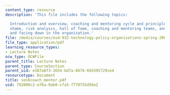 ```yaml
---
content_type: resource
description: 'This file includes the following topics:

  Introduction and overview, coaching and mentoring cycle and principles, hall of
  shame, risk analysis, hall of fame, coaching and mentoring teams, and facing up
  and facing down in the organization.'
file: /media/courses/esd-932-technology-policy-organizations-spring-2005/792000c2e76a9ab0cfa5f770755d56e2_ses6coach_mentor.pdf
file_type: application/pdf
learning_resource_types:
- Lecture Notes
ocw_type: OCWFile
parent_title: Lecture Notes
parent_type: CourseSection
parent_uid: e387a8f3-1654-bd7a-6676-665595729ce4
resourcetype: Document
title: ses6coach_mentor.pdf
uid: 792000c2-e76a-9ab0-cfa5-f770755d56e2
---
```

